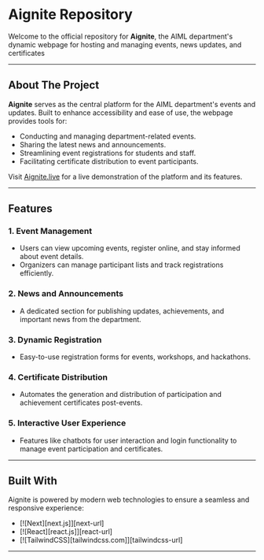 # Aignite Repository

<!-- PROJECT LOGO -->
Welcome to the official repository for **Aignite**, the AIML department's dynamic webpage for hosting and managing events, news updates, and certificates 

---

## About The Project

**Aignite** serves as the central platform for the AIML department's events and updates. Built to enhance accessibility and ease of use, the webpage provides tools for:

- Conducting and managing department-related events.
- Sharing the latest news and announcements.
- Streamlining event registrations for students and staff.
- Facilitating certificate distribution to event participants.

Visit [Aignite.live](https://aignite.live) for a live demonstration of the platform and its features.

---

## Features

### 1. **Event Management**
   - Users can view upcoming events, register online, and stay informed about event details.
   - Organizers can manage participant lists and track registrations efficiently.

### 2. **News and Announcements**
   - A dedicated section for publishing updates, achievements, and important news from the department.

### 3. **Dynamic Registration**
   - Easy-to-use registration forms for events, workshops, and hackathons.

### 4. **Certificate Distribution**
   - Automates the generation and distribution of participation and achievement certificates post-events.

### 5. **Interactive User Experience**
   - Features like chatbots for user interaction and login functionality to manage event participation and certificates.

---

## Built With

Aignite is powered by modern web technologies to ensure a seamless and responsive experience:

- [![Next][next.js]][next-url]
- [![React][react.js]][react-url]
- [![TailwindCSS][tailwindcss.com]][tailwindcss-url]

---
